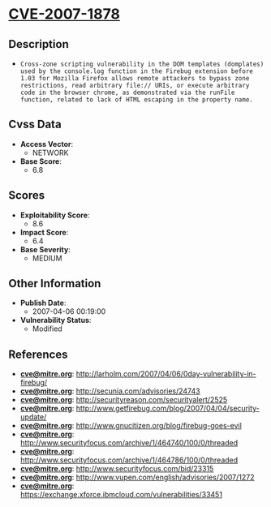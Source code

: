 
# [CVE-2007-1878](http://larholm.com/2007/04/06/0day-vulnerability-in-firebug/)

## Description

- `Cross-zone scripting vulnerability in the DOM templates (domplates) used by the console.log function in the Firebug extension before 1.03 for Mozilla Firefox allows remote attackers to bypass zone restrictions, read arbitrary file:// URIs, or execute arbitrary code in the browser chrome, as demonstrated via the runFile function, related to lack of HTML escaping in the property name.`

## Cvss Data

- **Access Vector**:
  - NETWORK
- **Base Score**:
  - 6.8

## Scores

- **Exploitability Score**:
  - 8.6
- **Impact Score**:
  - 6.4
- **Base Severity**:
  - MEDIUM

## Other Information

- **Publish Date**:
  - 2007-04-06 00:19:00
- **Vulnerability Status**:
  - Modified

## References

- **cve@mitre.org**: http://larholm.com/2007/04/06/0day-vulnerability-in-firebug/
- **cve@mitre.org**: http://secunia.com/advisories/24743
- **cve@mitre.org**: http://securityreason.com/securityalert/2525
- **cve@mitre.org**: http://www.getfirebug.com/blog/2007/04/04/security-update/
- **cve@mitre.org**: http://www.gnucitizen.org/blog/firebug-goes-evil
- **cve@mitre.org**: http://www.securityfocus.com/archive/1/464740/100/0/threaded
- **cve@mitre.org**: http://www.securityfocus.com/archive/1/464786/100/0/threaded
- **cve@mitre.org**: http://www.securityfocus.com/bid/23315
- **cve@mitre.org**: http://www.vupen.com/english/advisories/2007/1272
- **cve@mitre.org**: https://exchange.xforce.ibmcloud.com/vulnerabilities/33451
